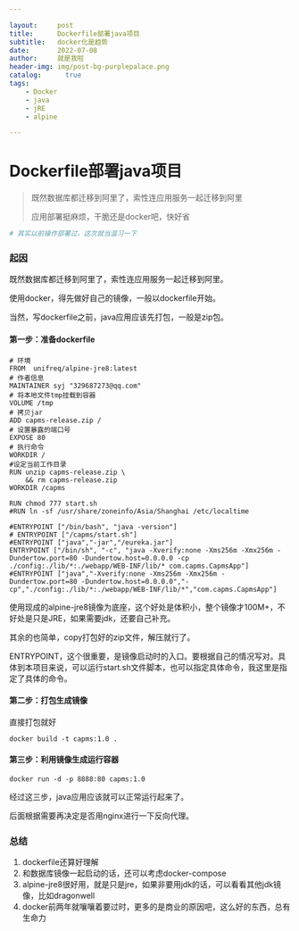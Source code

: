 ```yaml
---

layout:     post
title:      Dockerfile部署java项目
subtitle:   docker化是趋势
date:       2022-07-08
author:     就是我啦
header-img: img/post-bg-purplepalace.png
catalog: 	  true
tags:
    - Docker   
    - java    
    - jRE
    - alpine

---
```


# Dockerfile部署java项目

> 既然数据库都迁移到阿里了，索性连应用服务一起迁移到阿里
>
> 应用部署挺麻烦，干脆还是docker吧，快好省

```sh
# 其实以前操作部署过，这次就当温习一下 
```

### 起因

既然数据库都迁移到阿里了，索性连应用服务一起迁移到阿里。

使用docker，得先做好自己的镜像，一般以dockerfile开始。

当然，写dockerfile之前，java应用应该先打包，一般是zip包。

#### 第一步：准备dockerfile

```shell
# 环境
FROM  unifreq/alpine-jre8:latest
# 作者信息
MAINTAINER syj "329687273@qq.com"
# 将本地文件tmp挂载到容器
VOLUME /tmp
# 拷贝jar
ADD capms-release.zip /
# 设置暴露的端口号
EXPOSE 80
# 执行命令 
WORKDIR /              
#设定当前工作目录
RUN unzip capms-release.zip \
    && rm capms-release.zip
WORKDIR /capms

RUN chmod 777 start.sh
#RUN ln -sf /usr/share/zoneinfo/Asia/Shanghai /etc/localtime

#ENTRYPOINT ["/bin/bash", "java -version"] 
# ENTRYPOINT ["/capms/start.sh"] 
#ENTRYPOINT ["java","-jar","/eureka.jar"]
ENTRYPOINT ["/bin/sh", "-c", "java -Xverify:none -Xms256m -Xmx256m -Dundertow.port=80 -Dundertow.host=0.0.0.0 -cp ./config:./lib/*:./webapp/WEB-INF/lib/* com.capms.CapmsApp"]
#ENTRYPOINT ["java","-Xverify:none -Xms256m -Xmx256m -Dundertow.port=80 -Dundertow.host=0.0.0.0","-cp","./config:./lib/*:./webapp/WEB-INF/lib/*","com.capms.CapmsApp"]

```

使用现成的alpine-jre8镜像为底座，这个好处是体积小，整个镜像才100M+，不好处是只是JRE，如果需要jdk，还要自己补充。

其余的也简单，copy打包好的zip文件，解压就行了。

ENTRYPOINT，这个很重要，是镜像启动时的入口。要根据自己的情况写对。具体到本项目来说，可以运行start.sh文件脚本，也可以指定具体命令，我这里是指定了具体的命令。

#### 第二步：打包生成镜像

直接打包就好

```shell
docker build -t capms:1.0 .
```



#### 第三步：利用镜像生成运行容器

```shell
docker run -d -p 8888:80 capms:1.0
```

经过这三步，java应用应该就可以正常运行起来了。

后面根据需要再决定是否用nginx进行一下反向代理。

### 总结

1. dockerfile还算好理解
1. 和数据库镜像一起启动的话，还可以考虑docker-compose
1. alpine-jre8很好用，就是只是jre，如果非要用jdk的话，可以看看其他jdk镜像，比如dragonwell
1. docker前两年就嚷嚷着要过时，更多的是商业的原因吧，这么好的东西，总有生命力

